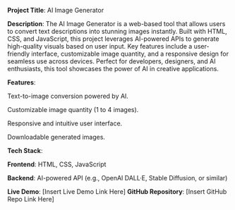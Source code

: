 **Project Title**: AI Image Generator

**Description**:
The AI Image Generator is a web-based tool that allows users to convert text descriptions into stunning images instantly. Built with HTML, CSS, and JavaScript, this project leverages AI-powered APIs to generate high-quality visuals based on user input. Key features include a user-friendly interface, customizable image quantity, and a responsive design for seamless use across devices. Perfect for developers, designers, and AI enthusiasts, this tool showcases the power of AI in creative applications.

**Features**:

Text-to-image conversion powered by AI.

Customizable image quantity (1 to 4 images).

Responsive and intuitive user interface.

Downloadable generated images.

**Tech Stack**:

**Frontend**: HTML, CSS, JavaScript

**Backend**: AI-powered API (e.g., OpenAI DALL·E, Stable Diffusion, or similar)

**Live Demo**: [Insert Live Demo Link Here]
**GitHub Repository**: [Insert GitHub Repo Link Here]
